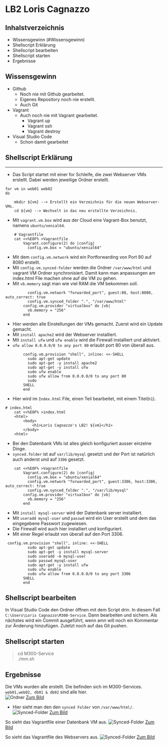 # LB2 Loris Cagnazzo
## Inhalstverzeichnis
* Wissensgewinn (#Wissensgewinn)
* Shellscript Erklärung 
* Shellscript bearbeiten
* Shellscript starten
* Ergebnisse


## Wissensgewinn

* Github
  * Noch nie mit Github gearbeitet.
  * Eigenes Repository noch nie erstellt.
  * Auch Git
* Vagrant
  * Auch noch nie mit Vagrant gearbeitet.
    * Vagrant up
    * Vagrant ssh
    * Vagrant destroy
* Visual Studio Code
  * Schon damit gearbeitet

## Shellscript Erklärung
---
* Das Script startet mit einer for Schleife, die zwei Webserver VMs erstellt. Dabei werden jeweilige Ordner erstellt.
```
for vm in web01 web02
do

    mkdir ${vm} --> Erstellt ein Verzeichnis für die neuen Webserver-VMs.
    cd ${vm} --> Wechselt in das neu erstellte Verzeichnis.
```
* Mit `vagrant.vm.box` wird aus der Cloud eine Vagrant-Box benutzt, namens `ubuntu/xenial64`. 
```
    # Vagrantfile 
    cat <<%EOF% >Vagrantfile
        Vagrant.configure(2) do |config|
          config.vm.box = "ubuntu/xenial64"
```
* Mit dem `config.vm.network` wird ein Portforwarding von Port 80 auf 8080 erstellt.
* Mit `config.vm.synced-folder` werden die Ordner `/var/www/html` und vagrant VM Ordner synchronisiert. Damit kann man anpassungen am index.html File machen ohne auf die VM zu gehen.
* Mit `vb.memory` sagt man wie viel RAM die VM bekommen soll.
```
          config.vm.network "forwarded_port", guest:80, host:8080, auto_correct: true
          config.vm.synced_folder ".", "/var/www/html"  
        config.vm.provider "virtualbox" do |vb|
          vb.memory = "256"
        end
```
* Hier werden alle Einstellungen der VMs gemacht. Zuerst wird ein Update gemacht.
* Mit `install apache2` wird der Webserver installiert.
* Mit `install ufw` und `ufw enable` wird die Firewall installiert und aktiviert.
* `ufw allow 0.0.0.0/0 to any port 80` erlaubt port 80 von überall aus. 
```
        config.vm.provision "shell", inline: <<-SHELL 
          sudo apt-get update
          sudo apt-get -y install apache2
          sudo apt-get -y install ufw
          sudo ufw enable
          sudo ufw allow from 0.0.0.0/0 to any port 80
          sudo 
        SHELL
        end
```
* Hier wird im `Index.html` File, einen Teil bearbeitet, mit einem Titel(`h1`).
```
# index.html 
    cat <<%EOF% >index.html
    <html>
        <body>
            <h1>Loris Cagnazzo's LB2! ${vm}</h1>
        </body>
    <html>   
```
* Bei den Datenbank VMs ist alles gleich konfiguriert ausser einzelne Dinge.
* `synced.folder` ist auf `var/lib/mysql` gesetzt und der Port ist natürlich auch anderst und auf `3306` gesetzt.
```
    cat <<%EOF% >Vagrantfile
        Vagrant.configure(2) do |config|
          config.vm.box = "ubuntu/xenial64"
          config.vm.network "forwarded_port", guest:3306, host:3306, auto_correct: true
          config.vm.synced_folder ".", "/var/lib/mysql"  
        config.vm.provider "virtualbox" do |vb|
          vb.memory = "256"  
        end
```
* Mit `install mysql-server` wird der Datenbank server installiert.
* Mit `useradd mysql-user` und `passwd` wird ein User erstellt und dem das eingegebene Passwort zugewiesen.
* Die Firewall wird auch hier installiert und konfiguriert.
* Mit einer Regel erlaubt von überall auf den Port 3306.
```
 config.vm.provision "shell", inline: <<-SHELL 
          sudo apt-get update
          sudo apt-get -y install mysql-server
          sudo useradd -m mysql-user
          sudo passwd mysql-user
          sudo apt-get -y install ufw
          sudo ufw enable
          sudo ufw allow from 0.0.0.0/0 to any port 3306
        SHELL
        end
```
## Shellscript bearbeiten
In Visual Studio Code den Ordner öffnen mit dem Script drin. In diesem Fall `C:\Users\Loris Cagnazzo\M300-Service`.
Dann bearbeiten und sichern. Als nächstes wird ein Commit ausgeführt, wenn amn will noch ein Kommentar zur Änderung hinzufügen. Zuletzt noch auf das Git pushen.
## Shellscript starten
>cd M300-Service <br>
>./mm.sh

## Ergebnisse
Die VMs wurden alle erstellt. Die befinden sich im M300-Services. `web01,web02, db01 & db02` sind alle hier.<br>
![Ordner](ordner.png)
[Zum Bild](https://ibb.co/92r6rLV)

* Hier sieht man den den `synced Folder` von `/var/www/html/`.
![Synced-Folder](synced.png)
[Zum Bild](https://ibb.co/pLFyrvz)

So sieht das Vagrantfile einer Datenbank VM aus.
![Synced-Folder](vgfiledb.png)
[Zum Bild](https://ibb.co/6mk05y2)

So sieht das Vagrantfile des Webservers aus.
![Synced-Folder](vgfilews.png)
[Zum Bild](https://ibb.co/M9TWdTG)